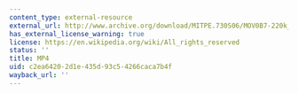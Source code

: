 ```yaml
---
content_type: external-resource
external_url: http://www.archive.org/download/MITPE.730S06/MOV0B7-220k_512kb.mp4
has_external_license_warning: true
license: https://en.wikipedia.org/wiki/All_rights_reserved
status: ''
title: MP4
uid: c2ea6420-2d1e-435d-93c5-4266caca7b4f
wayback_url: ''
---
```

